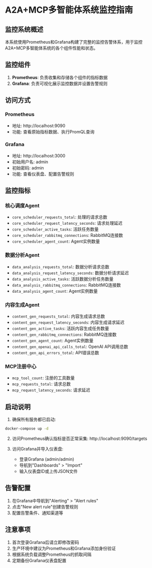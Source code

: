 # A2A+MCP多智能体系统监控指南

## 监控系统概述

本系统使用Prometheus和Grafana构建了完整的监控告警体系，用于监控A2A+MCP多智能体系统的各个组件性能和状态。

## 监控组件

1. **Prometheus**: 负责收集和存储各个组件的指标数据
2. **Grafana**: 负责可视化展示监控数据并设置告警规则

## 访问方式

### Prometheus

- 地址: http://localhost:9090
- 功能: 查看原始指标数据、执行PromQL查询

### Grafana

- 地址: http://localhost:3000
- 初始用户名: admin
- 初始密码: admin
- 功能: 查看仪表盘、配置告警规则

## 监控指标

### 核心调度Agent

- `core_scheduler_requests_total`: 处理的请求总数
- `core_scheduler_request_latency_seconds`: 请求处理延迟
- `core_scheduler_active_tasks`: 活跃任务数量
- `core_scheduler_rabbitmq_connections`: RabbitMQ连接数
- `core_scheduler_agent_count`: Agent实例数量

### 数据分析Agent

- `data_analysis_requests_total`: 数据分析请求总数
- `data_analysis_request_latency_seconds`: 数据分析请求延迟
- `data_analysis_active_tasks`: 活跃数据分析任务数量
- `data_analysis_rabbitmq_connections`: RabbitMQ连接数
- `data_analysis_agent_count`: Agent实例数量

### 内容生成Agent

- `content_gen_requests_total`: 内容生成请求总数
- `content_gen_request_latency_seconds`: 内容生成请求延迟
- `content_gen_active_tasks`: 活跃内容生成任务数量
- `content_gen_rabbitmq_connections`: RabbitMQ连接数
- `content_gen_agent_count`: Agent实例数量
- `content_gen_openai_api_calls_total`: OpenAI API调用总数
- `content_gen_api_errors_total`: API错误总数

### MCP注册中心

- `mcp_tool_count`: 注册的工具数量
- `mcp_requests_total`: 请求总数
- `mcp_request_latency_seconds`: 请求延迟

## 启动说明

1. 确保所有服务都已启动:
```bash
docker-compose up -d
```

2. 访问Prometheus确认指标是否正常采集: http://localhost:9090/targets

3. 访问Grafana并导入仪表盘:
   - 登录Grafana (admin/admin)
   - 导航到"Dashboards" > "Import"
   - 输入仪表盘ID或上传JSON文件

## 告警配置

1. 在Grafana中导航到"Alerting" > "Alert rules"
2. 点击"New alert rule"创建告警规则
3. 配置告警条件、通知渠道等

## 注意事项

1. 首次登录Grafana后请立即修改密码
2. 生产环境中建议为Prometheus和Grafana添加身份验证
3. 根据系统负载调整Prometheus的抓取间隔
4. 定期备份Grafana仪表盘配置
